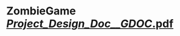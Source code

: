 # ZombieGame  [_Project_Design_Doc__GDOC_.pdf](https://github.com/HasanEren72/ZombieGame/files/11336288/_Project_Design_Doc__GDOC_.pdf)
